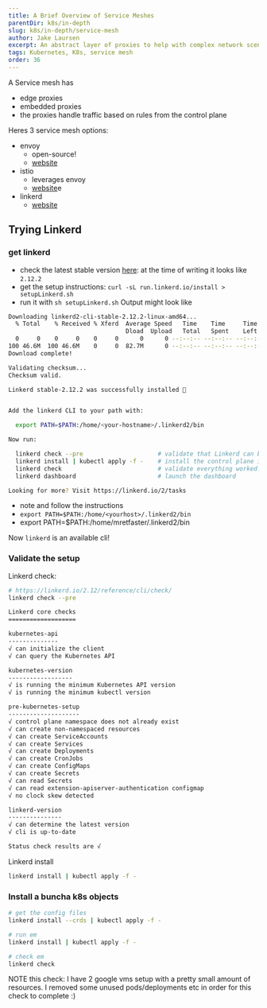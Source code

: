 ```yaml
---
title: A Brief Overview of Service Meshes
parentDir: k8s/in-depth
slug: k8s/in-depth/service-mesh
author: Jake Laursen
excerpt: An abstract layer of proxies to help with complex network scenarios
tags: Kubernetes, K8s, service mesh
order: 36
---
```


A Service mesh has
- edge proxies
- embedded proxies
- the proxies handle traffic based on rules from the control plane

Heres 3 service mesh options:
- envoy
  - open-source!
  - [website](https://www.envoyproxy.io)
- istio
  - leverages envoy
  - [website](https://istio.io)e
- linkerd
  - [website](https://linkerd.io/)

## Trying Linkerd
### get linkerd
  - check the latest stable version [here](https://linkerd.io/releases/): at the time of writing it looks like `2.12.2`
  - get the setup instructions: `curl -sL run.linkerd.io/install > setupLinkerd.sh`
  - run it with `sh setupLinkerd.sh`
Output might look like
```bash
Downloading linkerd2-cli-stable-2.12.2-linux-amd64...
  % Total    % Received % Xferd  Average Speed   Time    Time     Time  Current
                                 Dload  Upload   Total   Spent    Left  Speed
  0     0    0     0    0     0      0      0 --:--:-- --:--:-- --:--:--     0
100 46.6M  100 46.6M    0     0  82.7M      0 --:--:-- --:--:-- --:--:-- 82.7M
Download complete!

Validating checksum...
Checksum valid.

Linkerd stable-2.12.2 was successfully installed 🎉


Add the linkerd CLI to your path with:

  export PATH=$PATH:/home/<your-hostname>/.linkerd2/bin

Now run:

  linkerd check --pre                     # validate that Linkerd can be installed
  linkerd install | kubectl apply -f -    # install the control plane into the 'linkerd' namespace
  linkerd check                           # validate everything worked!
  linkerd dashboard                       # launch the dashboard

Looking for more? Visit https://linkerd.io/2/tasks
```
  - note and follow the instructions
  - `export PATH=$PATH:/home/<yourhost>/.linkerd2/bin`
  - export PATH=$PATH:/home/mretfaster/.linkerd2/bin

Now `linkerd` is an available cli!

### Validate the setup
Linkerd check:
```bash
# https://linkerd.io/2.12/reference/cli/check/
linkerd check --pre

Linkerd core checks
===================

kubernetes-api
--------------
√ can initialize the client
√ can query the Kubernetes API

kubernetes-version
------------------
√ is running the minimum Kubernetes API version
√ is running the minimum kubectl version

pre-kubernetes-setup
--------------------
√ control plane namespace does not already exist
√ can create non-namespaced resources
√ can create ServiceAccounts
√ can create Services
√ can create Deployments
√ can create CronJobs
√ can create ConfigMaps
√ can create Secrets
√ can read Secrets
√ can read extension-apiserver-authentication configmap
√ no clock skew detected

linkerd-version
---------------
√ can determine the latest version
√ cli is up-to-date

Status check results are √
```

Linkerd install 
```bash
linkerd install | kubectl apply -f -
```

### Install a buncha k8s objects
```bash
# get the config files
linkerd install --crds | kubectl apply -f -

# run em
linkerd install | kubectl apply -f -

# check em
linkerd check
```
NOTE this check: I have 2 google vms setup with a pretty small amount of resources. I removed some unused pods/deployments etc in order for this check to complete :) 

